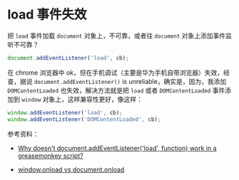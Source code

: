 # load 事件失效

把 `load` 事件加载 `document` 对象上，不可靠，或者往 `document` 对象上添加事件监听不可靠？

```js
document.addEventListener('load', cb);
```

在 chrome 浏览器中 ok，但在手机调试（主要是华为手机自带浏览器）失效，经查，据说 `document.addEventListener()` is unreliable，确实是，因为，我添加 `DOMContentLoaded` 也失效，解决方法就是把 `load` 或者 `DOMContentLoaded` 事件添加到 `window` 对象上，这样兼容性更好，像这样：

```js
window.addEventListener('load', cb);
window.addEventListener('DOMContentLoaded', cb);
```

参考资料：

- [Why doesn't document.addEventListener('load', function) work in a greasemonkey script?](https://stackoverflow.com/questions/16404380/why-doesnt-document-addeventlistenerload-function-work-in-a-greasemonkey-s)   

- [window.onload vs document.onload](https://stackoverflow.com/questions/588040/window-onload-vs-document-onload)   
